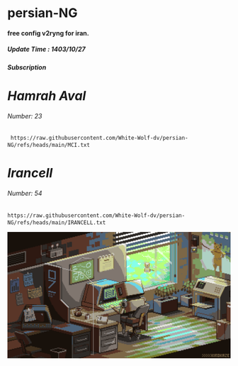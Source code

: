 # persian-NG

#### free config v2ryng for iran.


<h5>Update Time : 1403/10/27</h5>

##### Subscription

  # *****Hamrah Aval*****

<h6>Number: 23 </h6>

     https://raw.githubusercontent.com/White-Wolf-dv/persian-NG/refs/heads/main/MCI.txt

# *****Irancell*****

<h6>Number: 54 </h6>

    https://raw.githubusercontent.com/White-Wolf-dv/persian-NG/refs/heads/main/IRANCELL.txt

<p align="center">
<img  src="https://github.com/White-Wolf-dv/White-Wolf-dv/blob/main/14.gif">
</p>
